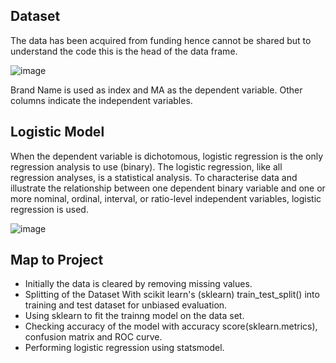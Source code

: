 ## **Dataset**

The data has been acquired from funding hence cannot be shared but to understand the code this is the head of the data frame.

![image](https://user-images.githubusercontent.com/85382522/120883633-d8d17180-c5fb-11eb-949b-bcf6b783a765.png)



Brand Name is used as index and MA as the dependent variable. Other columns indicate the independent variables.

## Logistic Model

When the dependent variable is dichotomous, logistic regression is the only regression analysis to use (binary). The logistic regression, like all regression analyses, is a statistical analysis. To characterise data and illustrate the relationship between one dependent binary variable and one or more nominal, ordinal, interval, or ratio-level independent variables, logistic regression is used.

![image](https://user-images.githubusercontent.com/85382522/120883653-03232f00-c5fc-11eb-9dbb-20d397ae3dc0.png)

## Map to Project

- Initially the data is cleared by removing missing values.
- Splitting of the Dataset With scikit learn's (sklearn) train_test_split() into training and test dataset for unbiased evaluation.
- Using sklearn to fit the trainng model on the data set.
- Checking accuracy of the model with accuracy score(sklearn.metrics), confusion matrix and ROC curve.
- Performing logistic regression using statsmodel.
